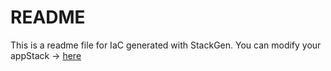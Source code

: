 # README
This is a readme file for IaC generated with StackGen.
You can modify your appStack -> [here](http://main.dev.stackgen.com/appstacks/4303fec5-e0fe-4aea-ac5f-44611581da25)
